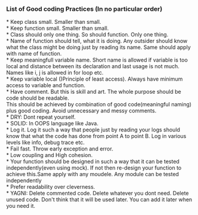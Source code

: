 <h3>List of Good coding Practices (In no particular order)</h3>
* Keep class small. Smaller than small.</br>
* Keep function small. Smaller than small.</br>
* Class should only one thing. So should function. Only one thing.</br>  
* Name of function should tell, what it is doing. Any outsider should know what the class might be doing just
by reading its name. Same should apply with name of function.</br>
* Keep meaningfull variable name. Short name is allowed if variable is too local and distance between 
its declaration and last usage is not much. Names like i, j is allowed in for loop etc.</br>
* Keep variable local ()Principle of least access). Always have minimum access to variable and function.</br>
* Have comment. But this is skill and art. The whole purpose should be code should be readable.</br>
This should be achieved by combination of good code(meaningful naming) plus good coding. Avoid 
unnecessary and messy comments.</br>
* DRY: Dont repeat yourself.</br>
* SOLID: In OOPS language like Java.</br> 
* Log it. Log it such a way that people just by reading your logs should know that what the code
has done from point A to point B. Log in various levels like info, debug trace etc.</br>  
* Fail fast. Throw early exception and error.</br> 
* Low coupling and High cohesion.</br>  
* Your function should be designed in such a way that it can be tested independently(even using mock).
If not then re-design your function to achieve this.Same apply with any moudele. Any module can be tested independently</br>  
* Prefer readability over cleverness.</br>
* YAGNI: Delete commented code. Delete whatever you dont need. Delete unused code. Don't think that it will be used later. You can add it later when you need it.</br>
